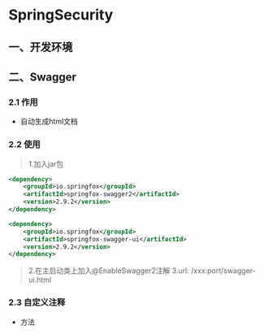 # SpringSecurity
## 一、开发环境
### 
## 二、Swagger
### 2.1 作用
+ 自动生成html文档
### 2.2 使用
> 1.加入jar包
```xml
<dependency>
    <groupId>io.springfox</groupId>
    <artifactId>springfox-swagger2</artifactId>
    <version>2.9.2</version>
</dependency>

<dependency>
    <groupId>io.springfox</groupId>
    <artifactId>springfox-swagger-ui</artifactId>
    <version>2.9.2</version>
</dependency>
```
> 2.在主启动类上加入@EnableSwagger2注解
> 3.url: /xxx:port/swagger-ui.html

### 2.3 自定义注释
+ 方法
> 